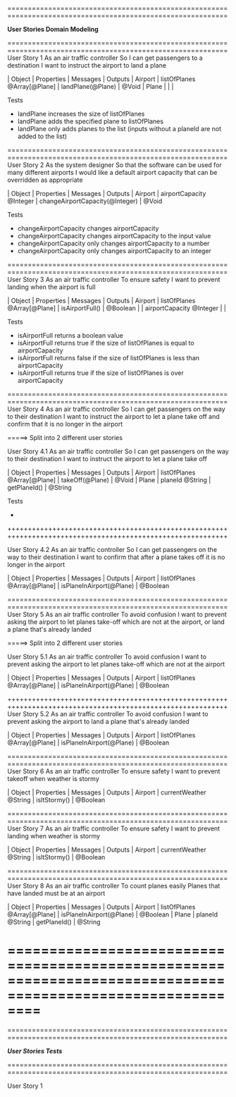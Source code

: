============================================================================================================

****************************************User Stories Domain Modeling****************************************

============================================================================================================
User Story 1
As an air traffic controller
So I can get passengers to a destination
I want to instruct the airport to land a plane

| Object    | Properties                    | Messages                 | Outputs
| Airport   | listOfPlanes @Array[@Plane]   | landPlane(@Plane)        | @Void
| Plane     |                               |                          |

Tests

- landPlane increases the size of listOfPlanes
- landPlane adds the specified plane to listOfPlanes
- landPlane only adds planes to the list (inputs without a planeId are not added to the list)


============================================================================================================
User Story 2
As the system designer
So that the software can be used for many different airports
I would like a default airport capacity that can be overridden as appropriate

| Object    | Properties                    | Messages                        | Outputs
| Airport   | airportCapacity @Integer      | changeAirportCapacity(@Integer) | @Void

Tests

- changeAirportCapacity changes airportCapacity
- changeAirportCapacity changes airportCapacity to the input value
- changeAirportCapacity only changes airportCapacity to a number
- changeAirportCapacity only changes airportCapacity to an integer

============================================================================================================
User Story 3
As an air traffic controller
To ensure safety
I want to prevent landing when the airport is full

| Object            | Properties                    | Messages                 | Outputs
| Airport           | listOfPlanes @Array[@Plane]   | isAirportFull()          | @Boolean
|                   | airportCapacity @Integer      |                          |

Tests

- isAirportFull returns a boolean value
- isAirportFull returns true if the size of listOfPlanes is equal to airportCapacity
- isAirportFull returns false if the size of listOfPlanes is less than airportCapacity
- isAirportFull returns true if the size of listOfPlanes is over airportCapacity

============================================================================================================
User Story 4
As an air traffic controller
So I can get passengers on the way to their destination
I want to instruct the airport to let a plane take off and confirm that it is no longer in the airport

=====> Split into 2 different user stories

User Story 4.1
As an air traffic controller
So I can get passengers on the way to their destination
I want to instruct the airport to let a plane take off

| Object            | Properties                    | Messages                 | Outputs
| Airport           | listOfPlanes @Array[@Plane]   | takeOff(@Plane)          | @Void
| Plane             | planeId @String               | getPlaneId()             | @String

Tests

- 

++++++++++++++++++++++++++++++++++++++++++++++++++++++++++++++++++++++++++++++++++++++++++++++++++++++++++++

User Story 4.2
As an air traffic controller
So I can get passengers on the way to their destination
I want to confirm that after a plane takes off it is no longer in the airport

| Object            | Properties                    | Messages                 | Outputs
| Airport           | listOfPlanes @Array[@Plane]   | isPlaneInAirport(@Plane) | @Boolean


============================================================================================================
User Story 5
As an air traffic controller
To avoid confusion
I want to prevent asking the airport to let planes take-off which are not at the airport, or land a plane that's already landed

=====> Split into 2 different user stories

User Story 5.1
As an air traffic controller
To avoid confusion
I want to prevent asking the airport to let planes take-off which are not at the airport

| Object            | Properties                    | Messages                 | Outputs
| Airport           | listOfPlanes @Array[@Plane]   | isPlaneInAirport(@Plane) | @Boolean


++++++++++++++++++++++++++++++++++++++++++++++++++++++++++++++++++++++++++++++++++++++++++++++++++++++++++++
User Story 5.2
As an air traffic controller
To avoid confusion
I want to prevent asking the airport to land a plane that's already landed

| Object            | Properties                    | Messages                 | Outputs
| Airport           | listOfPlanes @Array[@Plane]   | isPlaneInAirport(@Plane) | @Boolean


============================================================================================================
User Story 6
As an air traffic controller
To ensure safety
I want to prevent takeoff when weather is stormy

| Object            | Properties                    | Messages                 | Outputs
| Airport           | currentWeather @String        | isItStormy()             | @Boolean


============================================================================================================
User Story 7
As an air traffic controller
To ensure safety
I want to prevent landing when weather is stormy

| Object            | Properties                    | Messages                 | Outputs
| Airport           | currentWeather @String        | isItStormy()             | @Boolean


============================================================================================================
User Story 8
As an air traffic controller
To count planes easily
Planes that have landed must be at an airport

| Object            | Properties                    | Messages                 | Outputs
| Airport           | listOfPlanes @Array[@Plane]   | isPlaneInAirport(@Plane) | @Boolean
| Plane             | planeId @String               | getPlaneId()             | @String


============================================================================================================
============================================================================================================
============================================================================================================

*********************************************User Stories Tests*********************************************

============================================================================================================

User Story 1
